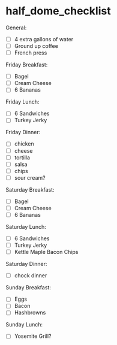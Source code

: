 # half_dome_checklist

General: 
- [ ] 4 extra gallons of water
- [ ] Ground up coffee
- [ ] French press

Friday Breakfast:
- [ ] Bagel
- [ ] Cream Cheese
- [ ] 6 Bananas

Friday Lunch:
- [ ] 6 Sandwiches
- [ ] Turkey Jerky

Friday Dinner: 
- [ ] chicken
- [ ] cheese
- [ ] tortilla
- [ ] salsa
- [ ] chips
- [ ] sour cream? 

Saturday Breakfast:
- [ ] Bagel
- [ ] Cream Cheese
- [ ] 6 Bananas

Saturday Lunch:
- [ ] 6 Sandwiches
- [ ] Turkey Jerky
- [ ] Kettle Maple Bacon Chips

Saturday Dinner: 
- [ ] chock dinner 

Sunday Breakfast:
- [ ] Eggs
- [ ] Bacon
- [ ] Hashbrowns

Sunday Lunch:
- [ ] Yosemite Grill?
